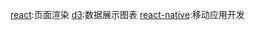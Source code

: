 [react](https://github.com/facebook/react):页面渲染
[d3](https://github.com/d3/d3):数据展示图表
[react-native](https://github.com/facebook/react-native):移动应用开发
